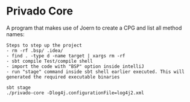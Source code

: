 Privado Core
=============================================

A program that makes use of Joern to create a CPG and list all method
names:

```
Steps to step up the project
- rm -rf .bsp/ .idea/
- find . -type d -name target | xargs rm -rf
- sbt compile Test/compile shell
- import the code with "BSP" option inside intelliJ
- run "stage" command inside sbt shell earlier executed. This will generated the required executable binaries

```

```
sbt stage
./privado-core -Dlog4j.configurationFile=log4j2.xml
```
